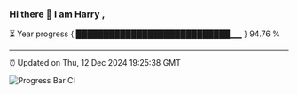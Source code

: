 ### Hi there 👋 I am Harry , 

⏳ Year progress { ████████████████████████████▁▁ } 94.76 %

---

⏰ Updated on Thu, 12 Dec 2024 19:25:38 GMT

![Progress Bar CI](https://github.com/duykhang68/duykhang68/workflows/Progress%20Bar%20CI/badge.svg)
